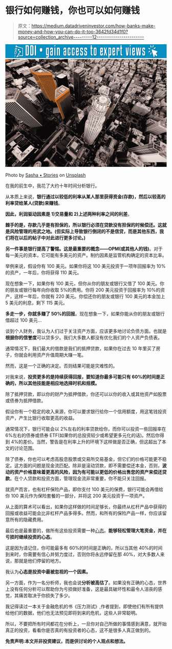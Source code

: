 # 银行如何赚钱，你也可以如何赚钱

> 原文：<https://medium.datadriveninvestor.com/how-banks-make-money-and-how-you-can-do-it-too-3642fd34d1f0?source=collection_archive---------12----------------------->

[![](img/07374afea3e40d6217fb01cbcc502c9f.png)](http://www.track.datadriveninvestor.com/1126A)![](img/8f96d5bae42c7098592569f1f2b4a3e3.png)

Photo by [Sasha • Stories](https://unsplash.com/@sanfrancisco?utm_source=medium&utm_medium=referral) on [Unsplash](https://unsplash.com?utm_source=medium&utm_medium=referral)

在我的前生中，我花了大约十年时间分析银行。

从本质上来说，**银行通过以较低的利率从某人那里获得资金(存款)，然后以较高的利率贷给某人(贷款)来赚钱**。

**因此，利润驱动因素是 1)交易量和 2)上述两种利率之间的利差**。

**棘手的是，存款几乎是有担保的，所以银行必须在贷款没有担保的时候偿还。这就是风险管理的用武之地。(但实际上导致银行倒闭的不是信贷，而是其他东西，我们将在以后的帖子中对此进行更多讨论。)**

**另一件事是银行提高了警惕。这是最重要的概念——OPM(或其他人的钱)**。对于每一美元的资本，它可能有多美元的资产。制约因素是监管机构确定的资本比率。

举例来说，假设你有 100 美元。如果你将这 100 美元投资于一项年回报率为 10%的资产，一年后，你将获得 110 美元。

现在想象一下，如果你有 100 美元，但你从你的朋友或银行又借了 100 美元。你的朋友或银行每年向你收取 5%的费用。你将 200 美元投资于回报率为 10%的资产，这样一年后，你就有 220 美元。你偿还你的朋友或银行 100 美元的本金加上 5 美元的利息，剩下 115 美元。

**多走一步，你就多赚了 50%的回报**。现在想象一下，如果你能从你的朋友或银行借超过 100 美元…

谈到个人财务，我认为人们过于关注资产方面，应该更多地讨论负债方面。也就是**根据你的信誉度**可以贷多少。我们大多数人都没有优化我们的个人资产负债表。

通常情况下，我们最大的借款是我们的抵押贷款，如果你在过去 10 年里买了房子，你就会利用资产升值周期大赚一笔。

然而，这是一个正确的决定。否则结果可能是灾难性的。

对我来说，**投资更多的是持续获得回报，要知道你最多可能只有 60%的时间是正确的，所以其他技能是相应地选择时机和规模。**

除了抵押贷款，即以你的财产为抵押借款，你还可以以你的收入或其他资产如股票或债券为抵押借款。

假设你有一个稳定的收入来源，你可以要求银行给你一个信用额度，用这笔钱投资资产，产生比银行收取更高的收益。

通常情况下，银行可能会以 2%左右的利率贷款给你，而你可以投资一些回报率在 6%左右的债券或债券 ETF(如果你的总投资较少或希望更多元化的话)。然后你得到 4%的差价。当然，警告是在利率上升的环境下这样做是否正确，但这超出了本文的讨论范围。

除了债券，你也可以考虑高股息股票或交易所交易基金，但它们的价格可能更不稳定。这方面的问题是现金流匹配。除非是滚动贷款，即不需要偿还本金，否则，**波动的资产价格意味着更高的风险，因为有可能以更低的价格出售您的资产来偿还贷款**。在个人贷款和投资方面，管理现金流非常重要，你不能只关注回报。

就资产而言，也有杠杆保险产品，即你支付 100 美元的保费，银行可能会再借给你 100 美元作为保险套餐的一部分，并将这 200 美元投资于一项资产。

从上面的算术可以看出，如果你这样做的时间足够长，你最终从杠杆产品中获得的回报或收益可能会比非杠杆产品多得多。然而，和所有的保险产品一样，你应该留意所有的隐藏费用。

最后也是最重要的，做所有这些投资需要一种[心态](http://banking2startup.com/2018/11/21/how-to-think-about-stocks%e2%80%8a-%e2%80%8awhat-i-learned-from-working-at-a-hedge-fund/)。**能够轻松管理大笔资金，并在亏损时继续投资的心态**。

这是因为请记住，你可能最多有 60%的时间是正确的，所以当其他 40%的时间到来时，你需要有信心并努力度过，否则你将永远停留在那 40%，对大多数人来说，那就是他们停留的地方。

我认为**心态是投资中最被忽视的一个因素。**

另一方面，作为一名分析师，我也会说**分析被高估了**。如果没有正确的心态，世界上没有任何分析可以帮助你为亏损做好准备，这是最具破坏性和最令人沮丧的感觉，其痛苦取决于你损失了多少。

我记得读过一本关于金融危机的书《压力测试》,作者提到，即使他们有所有提供给他们的数据，他们也无法预见即将到来的危机，这些人非常聪明。

所以，不要把所有时间都花在分析上，一旦你对自己所做的事情感到满意，就开始真正的投资，看看你是否真的有投资者的心态，这不是很多人真正做到的。

**免责声明:本文并非投资建议，而是供讨论的个人观点和想法。**